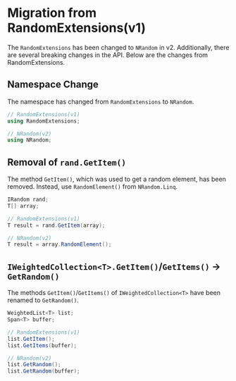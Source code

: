 # Migration from RandomExtensions(v1)

The `RandomExtensions` has been changed to `NRandom` in v2. Additionally, there are several breaking changes in the API. Below are the changes from RandomExtensions.

## Namespace Change

The namespace has changed from `RandomExtensions` to `NRandom`.

```cs
// RandomExtensions(v1)
using RandomExtensions;

// NRandom(v2)
using NRandom;
```

## Removal of `rand.GetItem()`

The method `GetItem()`, which was used to get a random element, has been removed. Instead, use `RandomElement()` from `NRandom.Linq`.

```cs
IRandom rand;
T[] array;

// RandomExtensions(v1)
T result = rand.GetItem(array);

// NRandom(v2)
T result = array.RandomElement();
```

## `IWeightedCollection<T>.GetItem()`/`GetItems()` -> `GetRandom()`

The methods `GetItem()`/`GetItems()` of `IWeightedCollection<T>` have been renamed to `GetRandom()`.

```cs
WeightedList<T> list;
Span<T> buffer;

// RandomExtensions(v1)
list.GetItem();
list.GetItems(buffer);

// NRandom(v2)
list.GetRandom();
list.GetRandom(buffer);
```